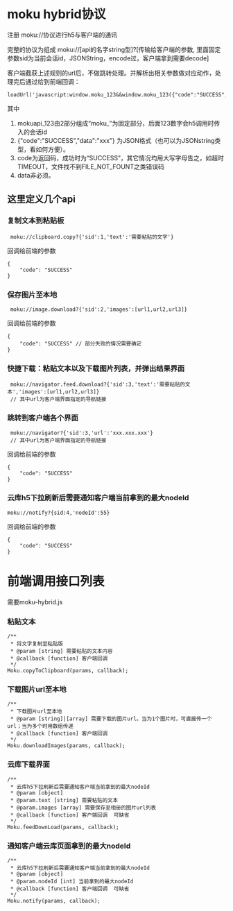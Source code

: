 # moku hybrid协议

注册 moku://协议进行h5与客户端的通讯

完整的协议为组成
moku://[api的名字string型]?[传输给客户端的参数, 里面固定参数sid为当前会话id，JSONString，encode过，客户端拿到需要decode]

客户端截获上述规则的url后，不做跳转处理。并解析出相关参数做对应动作，处理完后通过给到前端回调：
```
loadUrl('javascript:window.moku_123&&window.moku_123({"code":"SUCCESS","data":"xxx"})');
```
其中   
1. mokuapi_123由2部分组成“moku_”为固定部分，后面123数字会h5调用时传入的会话id  
2. {"code":"SUCCESS","data":"xxx"} 为JSON格式（也可以为JSONstring类型，看如何方便）。  
3. code为返回码，成功时为“SUCCESS”，其它情况均用大写字母告之，如超时TIMEOUT，文件找不到FILE_NOT_FOUNT之类错误码  
4. data非必须。  

## 这里定义几个api

### 复制文本到粘贴板

```
 moku://clipboard.copy?{'sid':1,'text':'需要粘贴的文字'}
```

回调给前端的参数
```
{
    "code": "SUCCESS"
}
```


### 保存图片至本地

```
 moku://image.download?{'sid':2,'images':[url1,url2,url3]}
```

回调给前端的参数
```
{
    "code": "SUCCESS" // 部分失败的情况需要确定
}
```

### 快捷下载：粘贴文本以及下载图片列表，并弹出结果界面
```
 moku://navigator.feed.download?{'sid':3,'text':'需要粘贴的文本','images':[url1,url2,url3]}
 // 其中url为客户端界面指定的导航链接
```

### 跳转到客户端各个界面

```
 moku://navigator?{'sid':3,'url':'xxx.xxx.xxx'}
 // 其中url为客户端界面指定的导航链接
```

回调给前端的参数
```
{
    "code": "SUCCESS" 
}
```

### 云库h5下拉刷新后需要通知客户端当前拿到的最大nodeId  

```
moku://notify?{sid:4,'nodeId':55}
```

回调给前端的参数
```
{
    "code": "SUCCESS" 
}
```


# 前端调用接口列表

需要moku-hybrid.js

### 粘贴文本  
```
/**
 * 将文字复制至粘贴版  
 * @param [string] 需要粘贴的文本内容
 * @callback [function] 客户端回调
 */
Moku.copyToClipboard(params, callback);
```

### 下载图片url至本地  
```
/**
 * 下载图片url至本地  
 * @param [string]|[array] 需要下载的图片url。当为1个图片时，可直接传一个url；当为多个时用数组传递
 * @callback [function] 客户端回调
 */
Moku.downloadImages(params, callback);
```

###  云库下载界面    
```
/**
 * 云库h5下拉刷新后需要通知客户端当前拿到的最大nodeId
 * @param [object]   
 * @param.text [string] 需要粘贴的文本
 * @param.images [array] 需要保存至相册的图片url列表
 * @callback [function] 客户端回调  可缺省
 */
Moku.feedDownLoad(params, callback);
```

###  通知客户端云库页面拿到的最大nodeId   

```
/**
 * 云库h5下拉刷新后需要通知客户端当前拿到的最大nodeId
 * @param [object]   
 * @param.nodeId [int] 当前拿到的最大nodeId
 * @callback [function] 客户端回调  可缺省
 */
Moku.notify(params, callback);
```




